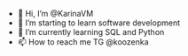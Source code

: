 - 👋 Hi, I’m @KarinaVM
- 👀 I’m starting to learn software development
- 🌱 I’m currently learning SQL and Python
- 📫 How to reach me TG @koozenka

<!---
KarinaVM/KarinaVM is a ✨ special ✨ repository because its `README.md` (this file) appears on your GitHub profile.
You can click the Preview link to take a look at your changes.
--->
